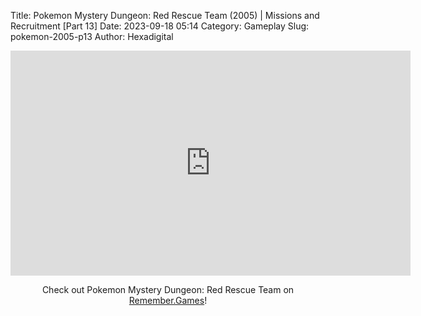 Title: Pokemon Mystery Dungeon: Red Rescue Team (2005) | Missions and Recruitment [Part 13]
Date: 2023-09-18 05:14
Category: Gameplay
Slug: pokemon-2005-p13
Author: Hexadigital

<center><iframe src="https://www.youtube.com/embed/eRRhuDlX3jc?feature=oembed" allow="accelerometer; autoplay; encrypted-media; gyroscope; picture-in-picture" width="640" height="360" frameborder="0"></iframe>

Check out Pokemon Mystery Dungeon: Red Rescue Team on [Remember.Games](https://remember.games/game/382/pokemon-mystery-dungeon-red-rescue-team/)!</center>